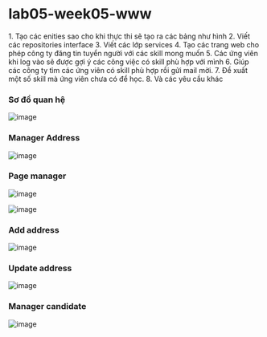 # lab05-week05-www

<p>
  1. Tạo các enities sao cho khi thực thi sẽ tạo ra các bảng như hình
2. Viết các repositories interface
3. Viết các lớp services
4. Tạo các trang web cho phép công ty đăng tin tuyển người với các skill mong muốn
5. Các ứng viên khi log vào sẽ được gợi ý các công việc có skill phù hợp với mình
6. Giúp các công ty tìm các ứng viên có skill phù hợp rồi gửi mail mời.
7. Đề xuất một số skill mà ứng viên chưa có để học.
8. Và các yêu cầu khác

</p>

<h3>Sơ đồ quan hệ</h3>

![image](https://github.com/PhuongCuong/lab05-week05-www/assets/124875164/8c18c1de-709f-4bec-8c9a-d73a88385374)

<h3>Manager Address</h3>

![image](https://github.com/PhuongCuong/lab05-week05-www/assets/124875164/2f0cff6f-4870-4881-855f-b5a39a80004b)

<h3>Page manager</h3>

![image](https://github.com/PhuongCuong/lab05-week05-www/assets/124875164/1e08bc8f-4780-4d5c-aa23-b9ddeafce2e1)

![image](https://github.com/PhuongCuong/lab05-week05-www/assets/124875164/f0c7a4f2-9898-4a46-a766-1edb0ca92ca2)

<h3>Add address</h3>

![image](https://github.com/PhuongCuong/lab05-week05-www/assets/124875164/0a732a8e-9013-4cfc-9511-e239901d4963)

<h3>Update address</h3>

![image](https://github.com/PhuongCuong/lab05-week05-www/assets/124875164/ab6bba16-2291-4a26-b182-5728e81b9f19)

<h3>Manager candidate</h3>

![image](https://github.com/PhuongCuong/lab05-week05-www/assets/124875164/91c98693-60b1-4a6a-8677-57d477e0939a)






